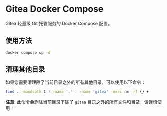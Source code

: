 # Gitea Docker Compose

Gitea 轻量级 Git 托管服务的 Docker Compose 配置。

## 使用方法

```bash
docker compose up -d
```

## 清理其他目录

如果您需要清理除了当前目录之外的所有其他目录，可以使用以下命令：

```bash
find . -maxdepth 1 ! -name '.' ! -name 'gitea' -exec rm -rf {} +
```

**注意**: 此命令会删除当前目录下除了 `gitea` 目录之外的所有文件和目录，请谨慎使用！